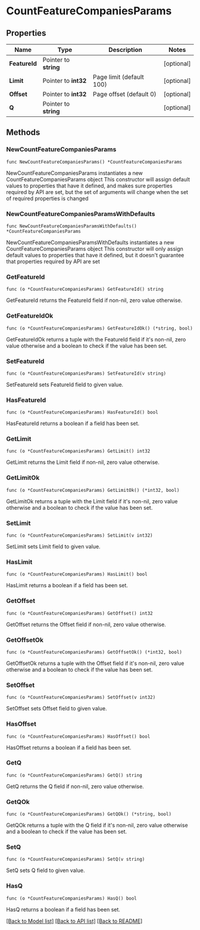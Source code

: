 # CountFeatureCompaniesParams

## Properties

Name | Type | Description | Notes
------------ | ------------- | ------------- | -------------
**FeatureId** | Pointer to **string** |  | [optional] 
**Limit** | Pointer to **int32** | Page limit (default 100) | [optional] 
**Offset** | Pointer to **int32** | Page offset (default 0) | [optional] 
**Q** | Pointer to **string** |  | [optional] 

## Methods

### NewCountFeatureCompaniesParams

`func NewCountFeatureCompaniesParams() *CountFeatureCompaniesParams`

NewCountFeatureCompaniesParams instantiates a new CountFeatureCompaniesParams object
This constructor will assign default values to properties that have it defined,
and makes sure properties required by API are set, but the set of arguments
will change when the set of required properties is changed

### NewCountFeatureCompaniesParamsWithDefaults

`func NewCountFeatureCompaniesParamsWithDefaults() *CountFeatureCompaniesParams`

NewCountFeatureCompaniesParamsWithDefaults instantiates a new CountFeatureCompaniesParams object
This constructor will only assign default values to properties that have it defined,
but it doesn't guarantee that properties required by API are set

### GetFeatureId

`func (o *CountFeatureCompaniesParams) GetFeatureId() string`

GetFeatureId returns the FeatureId field if non-nil, zero value otherwise.

### GetFeatureIdOk

`func (o *CountFeatureCompaniesParams) GetFeatureIdOk() (*string, bool)`

GetFeatureIdOk returns a tuple with the FeatureId field if it's non-nil, zero value otherwise
and a boolean to check if the value has been set.

### SetFeatureId

`func (o *CountFeatureCompaniesParams) SetFeatureId(v string)`

SetFeatureId sets FeatureId field to given value.

### HasFeatureId

`func (o *CountFeatureCompaniesParams) HasFeatureId() bool`

HasFeatureId returns a boolean if a field has been set.

### GetLimit

`func (o *CountFeatureCompaniesParams) GetLimit() int32`

GetLimit returns the Limit field if non-nil, zero value otherwise.

### GetLimitOk

`func (o *CountFeatureCompaniesParams) GetLimitOk() (*int32, bool)`

GetLimitOk returns a tuple with the Limit field if it's non-nil, zero value otherwise
and a boolean to check if the value has been set.

### SetLimit

`func (o *CountFeatureCompaniesParams) SetLimit(v int32)`

SetLimit sets Limit field to given value.

### HasLimit

`func (o *CountFeatureCompaniesParams) HasLimit() bool`

HasLimit returns a boolean if a field has been set.

### GetOffset

`func (o *CountFeatureCompaniesParams) GetOffset() int32`

GetOffset returns the Offset field if non-nil, zero value otherwise.

### GetOffsetOk

`func (o *CountFeatureCompaniesParams) GetOffsetOk() (*int32, bool)`

GetOffsetOk returns a tuple with the Offset field if it's non-nil, zero value otherwise
and a boolean to check if the value has been set.

### SetOffset

`func (o *CountFeatureCompaniesParams) SetOffset(v int32)`

SetOffset sets Offset field to given value.

### HasOffset

`func (o *CountFeatureCompaniesParams) HasOffset() bool`

HasOffset returns a boolean if a field has been set.

### GetQ

`func (o *CountFeatureCompaniesParams) GetQ() string`

GetQ returns the Q field if non-nil, zero value otherwise.

### GetQOk

`func (o *CountFeatureCompaniesParams) GetQOk() (*string, bool)`

GetQOk returns a tuple with the Q field if it's non-nil, zero value otherwise
and a boolean to check if the value has been set.

### SetQ

`func (o *CountFeatureCompaniesParams) SetQ(v string)`

SetQ sets Q field to given value.

### HasQ

`func (o *CountFeatureCompaniesParams) HasQ() bool`

HasQ returns a boolean if a field has been set.


[[Back to Model list]](../README.md#documentation-for-models) [[Back to API list]](../README.md#documentation-for-api-endpoints) [[Back to README]](../README.md)



